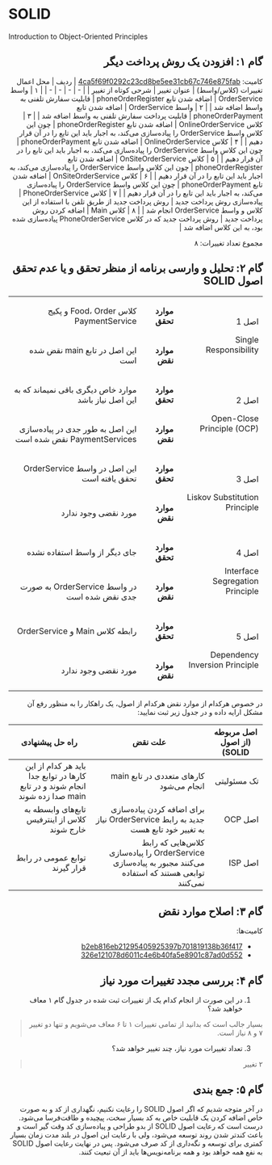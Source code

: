 # SOLID
Introduction to Object-Oriented Principles

<div dir="rtl">
  
## گام ۱: افزودن یک روش پرداخت دیگر

کامیت: [4ca5f69f0292c23cd8be5ee31cb67c746e875fab](https://github.com/sharif-software-engineering-lab/SOLID/commit/4ca5f69f0292c23cd8be5ee31cb67c746e875fab)
| ردیف | محل اعمال تغییرات (کلاس/واسط) | عنوان تغییر | شرحی کوتاه از تغییر |
| - | - | - | - |
| ۱ | واسط OrderService | اضافه شدن تابع phoneOrderRegister | قابلیت سفارش تلفنی به واسط اضافه شد |
| ۲ | واسط OrderService | اضافه شدن تابع phoneOrderPayment | قابلیت پرداخت سفارش تلفنی به واسط اضافه شد |
| ۳ | کلاس OnlineOrderService | اضافه شدن تابع phoneOrderRegister | چون این کلاس واسط OrderService را پیاده‌سازی می‌کند، به اجبار باید این تابع را در آن قرار دهیم |
| ۴ | کلاس OnlineOrderService | اضافه شدن تابع phoneOrderPayment | چون این کلاس واسط OrderService را پیاده‌سازی می‌کند، به اجبار باید این تابع را در آن قرار دهیم |
| ۵ | کلاس OnSiteOrderService | اضافه شدن تابع phoneOrderRegister | چون این کلاس واسط OrderService را پیاده‌سازی می‌کند، به اجبار باید این تابع را در آن قرار دهیم |
| ۶ | کلاس OnSiteOrderService | اضافه شدن تابع phoneOrderPayment | چون این کلاس واسط OrderService را پیاده‌سازی می‌کند، به اجبار باید این تابع را در آن قرار دهیم |
| ۷ | کلاس PhoneOrderService | پیاده‌سازی روش پرداخت جدید | روش پرداخت جدید از طریق تلفن با استفاده از این کلاس و واسط OrderService انجام شد |
| ۸ | کلاس Main | اضافه کردن روش پرداخت جدید | روش پرداخت جدید که در کلاس PhoneOrderService پیاده‌سازی شده بود، به این کلاس اضافه شد |

مجموع تعداد تغییرات: ۸

## گام ۲: تحلیل و وارسی برنامه از منظر تحقق و یا عدم تحقق اصول SOLID

<table dir='rtl'>
<tbody>
<tr>
<td rowspan="2" width="240">
<p>اصل 1</p>
<p>Single Responsibility</p>
</td>
<td width="95">
<p><strong>موارد تحقق</strong></p>
</td>
<td width="454">
کلاس Food، Order و پکیج PaymentService
</td></tr>
<tr>
<td>
<p><strong>موارد نقض</strong></p>
</td>
<td>
این اصل در تابع main نقض شده است
</td></tr>
<tr>
<td rowspan="2">
<p>اصل 2</p>
<p>Open-Close Principle (OCP)</p>
</td>
<td>
<p><strong>موارد تحقق</strong></p>
</td>
<td>
موارد خاص دیگری باقی نمیماند که به این اصل نیاز باشد
</td></tr>
<tr>
<td>
<p><strong>موارد نقض</strong></p>
</td>
<td>
این اصل به طور جدی در پیاده‌سازی PaymentServices نقض شده است 
</td></tr>
<tr>
<td rowspan="2">
<p>اصل 3</p>
<p>Liskov Substitution Principle</p>
</td>
<td>
<p><strong>موارد تحقق</strong></p>
</td>
<td>
این اصل در واسط OrderService تحقق یافته است
</td></tr>
<tr>
<td>
<p><strong>موارد نقض</strong></p>
</td>
<td>
مورد نقضی وجود ندارد 
</td></tr>
<tr>
<td rowspan="2">
<p>اصل 4</p>
<p>Interface Segregation Principle</p>
</td>
<td>
<p><strong>موارد تحقق</strong></p>
</td>
<td>
جای دیگر از واسط استفاده نشده
</td></tr>
<tr>
<td>
<p><strong>موارد نقض</strong></p>
</td>
<td>
در واسط OrderService به صورت جدی نقض شده است
</td></tr>
<tr>
<td rowspan="2">
<p>اصل 5</p>
<p>Dependency Inversion Principle</p>
</td>
<td>
<p><strong>موارد تحقق</strong></p>
</td>
<td>
رابطه کلاس Main و OrderService
</td></tr>
<tr>
<td>
<p><strong>موارد نقض</strong></p>
</td>
<td>
مورد نقضی وجود ندارد
</td></tr>
</tbody>
</table>



در خصوص هرکدام از موارد نقض هرکدام از اصول، یک راهکار را به منظور رفع آن مشکل ارایه داده و در جدول زیر ثبت نمایید:

| اصل مربوطه (از اصول SOLID) | علت نقض | راه حل پیشنهادی |
| - | - | - |
| تک مسئولیتی | کارهای متعددی در تابع main انجام می‌شود | باید هر کدام از این کارها در توابع جدا انجام شوند و در تابع main صدا زده شوند |
| اصل OCP | برای اضافه کردن پیاده‌سازی جدید به رابط OrderService نیاز به تغییر خود تابع هست | تابع‌های وابسطه به کلاس از اینترفیس خارج شوند |
| اصل ISP | کلاس‌هایی که رابط OrderService را پیاده‌سازی می‌کنند مجبور به پیاده‌سازی توابعی هستند که استفاده نمی‌کنند | توابع عمومی در رابط قرار گیرند |

## گام ۳: اصلاح موارد نقض
کامیت‌ها:
- [b2eb816eb21295405925397b701819138b36f417](https://github.com/sharif-software-engineering-lab/SOLID/commit/b2eb816eb21295405925397b701819138b36f417)
- [326e121078d6011c4e6b40fa5e8901c87ad0d552](https://github.com/sharif-software-engineering-lab/SOLID/commit/326e121078d6011c4e6b40fa5e8901c87ad0d552)

## گام ۴: بررسی مجدد تغییرات مورد نیاز

1. در این صورت از انجام کدام یک از تغییرات ثبت شده در جدول گام ۱ معاف خواهید شد؟
> بسیار جالب است که بدانید از تمامی تغییرات ۱ تا ۶ معاف می‌شویم و تنها دو تغییر ۷ و ۸ نیاز است. 
3. تعداد تغییرات مورد نیاز، چند تغییر خواهد شد؟
> ۲ تغییر 

## گام ۵: جمع بندی

در آخر متوجه شدیم که اگر اصول SOLID را رعایت نکنیم، نگهداری از کد و به صورت خاص اضافه کردن یک قابلیت خاص به کد بسیار سخت، پیچیده و طاقت‌فرسا می‌شود. درست است که رعایت اصول SOLID از بدو طراحی و پیاده‌سازی کد وقت گیر است و باعث کندتر شدن روند توسعه می‌شود، ولی با رعایت این اصول در بلند مدت زمان بسیار کمتری برای توسعه و نگه‌داری از کد صرف می‌شود. پس در نهایت رعایت اصول SOLID به نفع همه خواهد بود و همه برنامه‌نویس‌ها باید از آن تبعیت کنند. 

</div>
